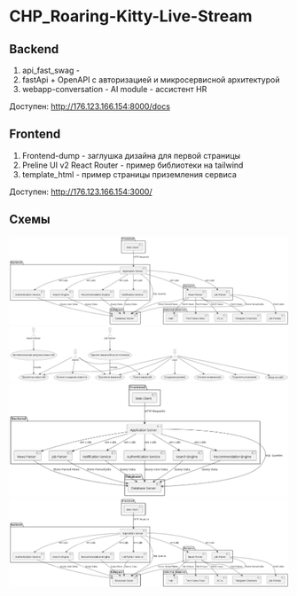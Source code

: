 # CHP_Roaring-Kitty-Live-Stream

## Backend
1. api_fast_swag - 
2. fastApi + OpenAPI с авторизацией и микросервисной архитектурой
3. webapp-conversation - AI module - ассистент HR

Доступен: http://176.123.166.154:8000/docs

## Frontend
1. Frontend-dump - заглушка дизайна для первой страницы
2. Preline UI v2 React Router - пример библиотеки на tailwind
3. template_html - пример страницы приземления сервиса

Доступен: http://176.123.166.154:3000/

## Схемы

![2024-06-16 21.42.42.jpg](2024-06-16%2021.42.42.jpg)
![image_2024-06-16_21-28-20.png](image_2024-06-16_21-28-20.png)
![image_2024-06-16_21-32-36.png](image_2024-06-16_21-32-36.png)
![image_2024-06-16_21-40-31.png](image_2024-06-16_21-40-31.png)